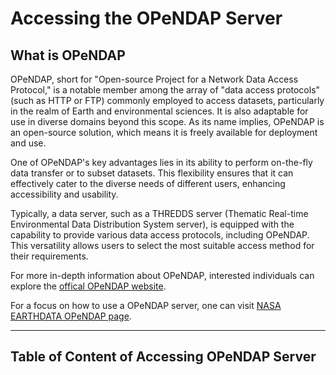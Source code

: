 Accessing the OPeNDAP Server
===

##  What is OPeNDAP
OPeNDAP, short for "Open-source Project for a Network Data Access Protocol," is a notable member among the array of "data access protocols" (such as HTTP or FTP) commonly employed to access datasets, particularly in the realm of Earth and environmental sciences. It is also adaptable for use in diverse domains beyond this scope. As its name implies, OPeNDAP is an open-source solution, which means it is freely available for deployment and use.

One of OPeNDAP's key advantages lies in its ability to perform on-the-fly data transfer or to subset datasets. This flexibility ensures that it can effectively cater to the diverse needs of different users, enhancing accessibility and usability.

Typically, a data server, such as a THREDDS server (Thematic Real-time Environmental Data Distribution System server), is equipped with the capability to provide various data access protocols, including OPeNDAP. This versatility allows users to select the most suitable access method for their requirements.

For more in-depth information about OPeNDAP, interested individuals can explore the [offical OPeNDAP website](https://www.opendap.org).

For a focus on how to use a OPeNDAP server, one can visit [NASA EARTHDATA OPeNDAP page](https://www.earthdata.nasa.gov/engage/open-data-services-and-software/api/opendap).

---

##  Table of Content of Accessing OPeNDAP Server
```{tableofcontents}
```
